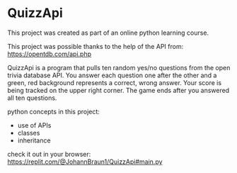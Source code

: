 # QuizzApi

This project was created as part of an online python learning course. 

This project was possible thanks to the help of the API from: https://opentdb.com/api.php

QuizzApi is a program that pulls ten random yes/no questions from the open trivia database API. 
You answer each question one after the other and a green, red background represents a correct, wrong answer. 
Your score is being tracked on the upper right corner. The game ends after you answered all ten questions. 

python concepts in this project:

- use of APIs
- classes
- inheritance


check it out in your browser: https://replit.com/@JohannBraun1/QuizzApi#main.py
